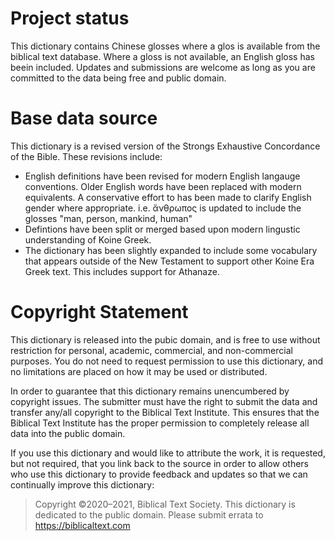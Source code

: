 # Project status

This dictionary contains Chinese glosses where a glos is available from the
biblical text database. Where a gloss is not available, an English gloss
has beein included. Updates and submissions are welcome as long as you are
committed to the data being free and public domain.

# Base data source

This dictionary is a revised version of the Strongs Exhaustive Concordance of the Bible. These revisions include:

 - English definitions have been revised for modern English langauge conventions. Older English words have been replaced with modern equivalents. A conservative effort to has been made to clarify English gender where appropriate. i.e. ἄνθρωπος is updated to include the glosses "man, person, mankind, human" 
 - Defintions have been split or merged based upon modern lingustic understanding of Koine Greek.
 - The dictionary has been slightly expanded to include some vocabulary that appears outside of the New Testament to support other Koine Era Greek text. This includes support for Athanaze.

# Copyright Statement

This dictionary is released into the pubic domain, and is free to use without restriction for personal, academic, commercial, and non-commercial purposes. You do not need to request permission to use this dictionary, and no limitations are placed on how it may be used or distributed.


In order to guarantee that this dictionary remains unencumbered by copyright issues. The submitter must have the right to submit the data and transfer any/all copyright to the Biblical Text Institute. This ensures that the Biblical Text Institute has the proper permission to completely release all data into the public domain.

If you use this dictionary and would like to attribute the work, it is
requested, but not required, that you link back to the source in order to
allow others who use this dictionary to provide feedback and updates so
that we can continually improve this dictionary:

> Copyright ©2020–2021, Biblical Text Society. This dictionary is dedicated to
> the public domain. Please submit errata to https://biblicaltext.com

